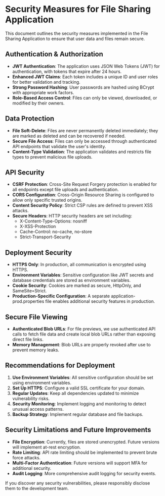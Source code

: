 # Security Measures for File Sharing Application

This document outlines the security measures implemented in the File Sharing Application to ensure that user data and files remain secure.

## Authentication & Authorization

- **JWT Authentication**: The application uses JSON Web Tokens (JWT) for authentication, with tokens that expire after 24 hours.
- **Enhanced JWT Claims**: Each token includes a unique ID and user roles for better validation and tracking.
- **Strong Password Hashing**: User passwords are hashed using BCrypt with appropriate work factors.
- **Role-Based Access Control**: Files can only be viewed, downloaded, or modified by their owners.

## Data Protection

- **File Soft-Delete**: Files are never permanently deleted immediately; they are marked as deleted and can be recovered if needed.
- **Secure File Access**: Files can only be accessed through authenticated API endpoints that validate the user's identity.
- **Content-Type Validation**: The application validates and restricts file types to prevent malicious file uploads.

## API Security

- **CSRF Protection**: Cross-Site Request Forgery protection is enabled for all endpoints except file uploads and authentication.
- **CORS Configuration**: Cross-Origin Resource Sharing is configured to allow only specific trusted origins.
- **Content Security Policy**: Strict CSP rules are defined to prevent XSS attacks.
- **Secure Headers**: HTTP security headers are set including:
  - X-Content-Type-Options: nosniff
  - X-XSS-Protection
  - Cache-Control: no-cache, no-store
  - Strict-Transport-Security

## Deployment Security

- **HTTPS Only**: In production, all communication is encrypted using HTTPS.
- **Environment Variables**: Sensitive configuration like JWT secrets and database credentials are stored as environment variables.
- **Cookie Security**: Cookies are marked as secure, HttpOnly, and SameSite=Strict.
- **Production-Specific Configuration**: A separate application-prod.properties file enables additional security features in production.

## Secure File Viewing

- **Authenticated Blob URLs**: For file previews, we use authenticated API calls to fetch file data and create local blob URLs rather than exposing direct file links.
- **Memory Management**: Blob URLs are properly revoked after use to prevent memory leaks.

## Recommendations for Deployment

1. **Use Environment Variables**: All sensitive configuration should be set using environment variables.
2. **Set Up HTTPS**: Configure a valid SSL certificate for your domain.
3. **Regular Updates**: Keep all dependencies updated to minimize vulnerability risks.
4. **Security Monitoring**: Implement logging and monitoring to detect unusual access patterns.
5. **Backup Strategy**: Implement regular database and file backups.

## Security Limitations and Future Improvements

- **File Encryption**: Currently, files are stored unencrypted. Future versions will implement at-rest encryption.
- **Rate Limiting**: API rate limiting should be implemented to prevent brute force attacks.
- **Multi-Factor Authentication**: Future versions will support MFA for additional security.
- **Audit Logging**: More comprehensive audit logging for security events.

If you discover any security vulnerabilities, please responsibly disclose them to the development team. 